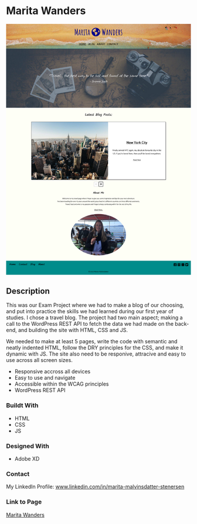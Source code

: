 # Marita Wanders

<img src="/img/marita_wanders.png">

## Description

This was our Exam Project where we had to make a blog of our choosing, and put into practice the skills we had learned during our first year of studies. I chose a travel blog.
The project had two main aspect; making a call to the WordPress REST API to fetch the data we had made on the back-end, and building the site with HTML, CSS and JS.

We needed to make at least 5 pages, write the code with semantic and neatly indented HTML, follow the DRY principles for the CSS, and make it dynamic with JS.
The site also need to be responive, attracive and easy to use across all screen sizes.

- Responsive accross all devices
- Easy to use and navigate
- Accessible within the WCAG principles
- WordPress REST API

### Buildt With

- HTML
- CSS
- JS

### Designed With

- Adobe XD

### Contact

My LinkedIn Profile: www.linkedin.com/in/marita-malvinsdatter-stenersen

### Link to Page

[Marita Wanders](https://neon-macaron-1d3b85.netlify.app/)
